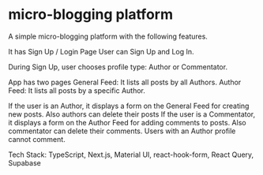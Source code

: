 # micro-blogging platform

A simple micro-blogging platform with the following features.

It has Sign Up / Login Page
User can Sign Up and Log In.

During Sign Up, user chooses profile type: Author or Commentator.

App has two pages
General Feed: It lists all posts by all Authors.
Author Feed: It lists all posts by a specific Author.

If the user is an Author, it displays a form on the General Feed for creating new posts. Also authors can delete their posts
If the user is a Commentator, it displays a form on the Author Feed for adding comments to posts. Also commentator can delete their comments.
Users with an Author profile cannot comment.

Tech Stack:
TypeScript, Next.js, Material UI, react-hook-form, React Query, Supabase
